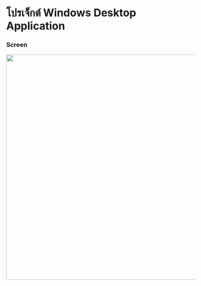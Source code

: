 #  โปรเจ็กต์ Windows Desktop Application 

###  Screen

<img src="https://github.com/user-attachments/assets/45e82802-af50-4360-852a-c26c56a03838" width="600">


